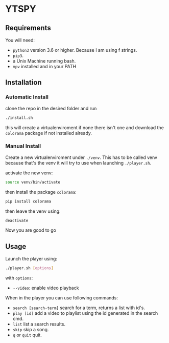 # YTSPY

## Requirements

You will need:

- `python3` version 3.6 or higher. Because I am using f strings.
- `pip3`.
- a Unix Machine running bash.
- `mpv` installed and in your PATH

## Installation

### Automatic Install 

clone the repo in the desired folder and run

```bash
./install.sh
```

this will create a virtualenviroment if none there isn't one and download the `colorama` package if not installed already.

### Manual Install

Create a new virtualenviroment under `./venv`. This has to be called venv because that's the venv it will try to use when launching `./player.sh`.

activate the new venv:

```bash
source venv/bin/activate
```

then install the package `colorama`:

```bash
pip install colorama
```

then leave the venv using:

```bash
deactivate
```

Now you are good to go

## Usage

Launch the player using:

```bash
./player.sh [options]
```

with `options`:

- `--video`: enable video playback

When in the player you can use following commands:

- `search [search-term]` search for a term, returns a list with id's.
- `play [id]` add a video to playlist using the id generated in the search cmd.
- `list` list a search results.
- `skip` skip a song.
- `q` or `quit` quit.
